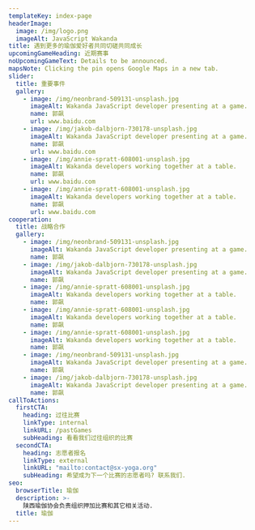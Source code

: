 ```yaml
---
templateKey: index-page
headerImage:
  image: /img/logo.png
  imageAlt: JavaScript Wakanda
title: 遇到更多的瑜伽爱好者共同切磋共同成长
upcomingGameHeading: 近期赛事
noUpcomingGameText: Details to be announced.
mapsNote: Clicking the pin opens Google Maps in a new tab.
slider:
  title: 重要事件
  gallery:
    - image: /img/neonbrand-509131-unsplash.jpg
      imageAlt: Wakanda JavaScript developer presenting at a game.
      name: 郭飙
      url: www.baidu.com
    - image: /img/jakob-dalbjorn-730178-unsplash.jpg
      imageAlt: Wakanda JavaScript developer presenting at a game.
      name: 郭飙
      url: www.baidu.com
    - image: /img/annie-spratt-608001-unsplash.jpg
      imageAlt: Wakanda developers working together at a table.
      name: 郭飙
      url: www.baidu.com
    - image: /img/annie-spratt-608001-unsplash.jpg
      imageAlt: Wakanda developers working together at a table.
      name: 郭飙
      url: www.baidu.com
cooperation:
  title: 战略合作
  gallery:
    - image: /img/neonbrand-509131-unsplash.jpg
      imageAlt: Wakanda JavaScript developer presenting at a game.
      name: 郭飙
    - image: /img/jakob-dalbjorn-730178-unsplash.jpg
      imageAlt: Wakanda JavaScript developer presenting at a game.
      name: 郭飙
    - image: /img/annie-spratt-608001-unsplash.jpg
      imageAlt: Wakanda developers working together at a table.
      name: 郭飙
    - image: /img/annie-spratt-608001-unsplash.jpg
      imageAlt: Wakanda developers working together at a table.
      name: 郭飙
    - image: /img/annie-spratt-608001-unsplash.jpg
      imageAlt: Wakanda developers working together at a table.
      name: 郭飙
    - image: /img/neonbrand-509131-unsplash.jpg
      imageAlt: Wakanda JavaScript developer presenting at a game.
      name: 郭飙
    - image: /img/jakob-dalbjorn-730178-unsplash.jpg
      imageAlt: Wakanda JavaScript developer presenting at a game.
      name: 郭飙
callToActions:
  firstCTA:
    heading: 过往比赛
    linkType: internal
    linkURL: /pastGames
    subHeading: 看看我们过往组织的比赛
  secondCTA:
    heading: 志愿者报名
    linkType: external
    linkURL: "mailto:contact@sx-yoga.org"
    subHeading: 希望成为下一个比赛的志愿者吗? 联系我们.
seo:
  browserTitle: 瑜伽
  description: >-
    陕西瑜伽协会负责组织押加比赛和其它相关活动.
  title: 瑜伽
---
```

